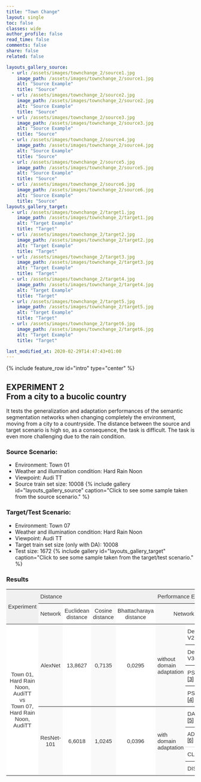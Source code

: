 ```yaml
---
title: "Town Change"
layout: single
toc: false
classes: wide
author_profile: false
read_time: false
comments: false
share: false
related: false

layouts_gallery_source:
  - url: /assets/images/townchange_2/source1.jpg
    image_path: /assets/images/townchange_2/source1.jpg
    alt: "Source Example"
    title: "Source"
  - url: /assets/images/townchange_2/source2.jpg
    image_path: /assets/images/townchange_2/source2.jpg
    alt: "Source Example"
    title: "Source"
  - url: /assets/images/townchange_2/source3.jpg
    image_path: /assets/images/townchange_2/source3.jpg
    alt: "Source Example"
    title: "Source"
  - url: /assets/images/townchange_2/source4.jpg
    image_path: /assets/images/townchange_2/source4.jpg
    alt: "Source Example"
    title: "Source"
  - url: /assets/images/townchange_2/source5.jpg
    image_path: /assets/images/townchange_2/source5.jpg
    alt: "Source Example"
    title: "Source"
  - url: /assets/images/townchange_2/source6.jpg
    image_path: /assets/images/townchange_2/source6.jpg
    alt: "Source Example"
    title: "Source"
layouts_gallery_target:
  - url: /assets/images/townchange_2/target1.jpg
    image_path: /assets/images/townchange_2/target1.jpg
    alt: "Target Example"
    title: "Target"
  - url: /assets/images/townchange_2/target2.jpg
    image_path: /assets/images/townchange_2/target2.jpg
    alt: "Target Example"
    title: "Target"
  - url: /assets/images/townchange_2/target3.jpg
    image_path: /assets/images/townchange_2/target3.jpg
    alt: "Target Example"
    title: "Target"
  - url: /assets/images/townchange_2/target4.jpg
    image_path: /assets/images/townchange_2/target4.jpg
    alt: "Target Example"
    title: "Target"
  - url: /assets/images/townchange_2/target5.jpg
    image_path: /assets/images/townchange_2/target5.jpg
    alt: "Target Example"
    title: "Target"
  - url: /assets/images/townchange_2/target6.jpg
    image_path: /assets/images/townchange_2/target6.jpg
    alt: "Target Example"
    title: "Target"

last_modified_at: 2020-02-29T14:47:43+01:00
---
```

{% include feature_row id="intro" type="center" %}

## EXPERIMENT 2<br>From a city to a bucolic country
It tests the generalization and adaptation performances of the semantic segmentation networks when changing completely the environment, 
moving from a city to a countryside. The distance between the source and target scenario is high so, as a consequence, the task is difficult. 
The task is even more challenging due to the rain condition.

### Source Scenario: 
- Environment: Town 01
- Weather and illumination condition: Hard Rain Noon
- Viewpoint: Audi TT
- Source train set size: 10008
{% include gallery id="layouts_gallery_source" caption="Click to see some sample taken from the source scenario." %}

### Target/Test Scenario:
- Environment: Town 07
- Weather and illumination condition: Hard Rain Noon
- Viewpoint: Audi TT
- Target train set size (only with DA): 10008
- Test size: 1672
{% include gallery id="layouts_gallery_target" caption="Click to see some sample taken from the target/test scenario." %}

### Results
<style type="text/css">
.tg  {border-collapse:collapse;border-spacing:0;border-color:#ccc;}
.tg td{font-family:Arial, sans-serif;font-size:14px;padding:10px 5px;border-style:solid;border-width:0px;overflow:hidden;word-break:normal;border-top-width:1px;border-bottom-width:1px;border-color:#ccc;color:#333;background-color:#fff;}
.tg th{font-family:Arial, sans-serif;font-size:14px;font-weight:normal;padding:10px 5px;border-style:solid;border-width:0px;overflow:hidden;word-break:normal;border-top-width:1px;border-bottom-width:1px;border-color:#ccc;color:#333;background-color:#f0f0f0;}
.tg .tg-g1sy{background-color:#f9f9f9;font-size:15px;border-color:inherit;text-align:center;vertical-align:middle}
.tg .tg-baqh{text-align:center;vertical-align:top}
.tg .tg-8ot9{font-size:15px;border-color:inherit;text-align:center;vertical-align:top}
.tg .tg-zeup{background-color:#f9f9f9;font-style:italic;font-size:15px;border-color:inherit;text-align:center;vertical-align:middle}
.tg .tg-8jvv{font-size:15px;border-color:inherit;text-align:left;vertical-align:top}
.tg .tg-yk9p{font-size:15px;border-color:inherit;text-align:center;vertical-align:middle}
.tg .tg-z8x8{background-color:#f9f9f9;font-size:15px;border-color:inherit;text-align:left;vertical-align:middle}
.tg .tg-4dm3{font-size:15px;border-color:inherit;text-align:left;vertical-align:middle}
.tg .tg-7xkh{background-color:#f9f9f9;font-style:italic;font-size:15px;border-color:inherit;text-align:center;vertical-align:top}
.tg .tg-0lax{text-align:left;vertical-align:top}
.tg .tg-dzk6{background-color:#f9f9f9;text-align:center;vertical-align:top}
</style>
<table class="tg">
  <tr>
    <th class="tg-yk9p" rowspan="2">Experiment </th>
    <th class="tg-8jvv" colspan="4">Distance</th>
    <th class="tg-8jvv" colspan="4">Performance Evaluation</th>
  </tr>
  <tr>
    <td class="tg-g1sy">Network</td>
    <td class="tg-yk9p">Euclidean<br>distance</td>
    <td class="tg-g1sy">Cosine<br>distance</td>
    <td class="tg-yk9p">Bhattacharaya<br>distance</td>
    <td class="tg-g1sy" colspan="2">Network</td>
    <td class="tg-g1sy">Code Available</td>
    <td class="tg-yk9p">mIoU (%)</td>
  </tr>
  <tr>
    <td class="tg-yk9p" rowspan="8">Town 01, Hard Rain Noon, AudiTT<br>vs<br>Town 07, Hard Rain Noon, AudiTT</td>
    <td class="tg-g1sy" rowspan="4">AlexNet</td>
    <td class="tg-yk9p" rowspan="4">13,8627</td>
    <td class="tg-g1sy" rowspan="4">0,7135</td>
    <td class="tg-yk9p" rowspan="4">0,0295</td>
    <td class="tg-z8x8" rowspan="4">without<br>domain<br>adaptation </td>
    <td class="tg-4dm3">DeepLab V2 <a href="https://arxiv.org/pdf/1606.00915.pdf">[1]</a></td>
    <td class="tg-zeup"><span style="font-style:italic">(soon)</span></td>
    <td class="tg-yk9p">21,65</td>
  </tr>
  <tr>
    <td class="tg-4dm3">DeepLab V3+ <a href="https://eccv2018.org/openaccess/content_ECCV_2018/papers/Liang-Chieh_Chen_Encoder-Decoder_with_Atrous_ECCV_2018_paper.pdf">[2]</a></td>
    <td class="tg-zeup">(soon)</td>
    <td class="tg-yk9p">14,27</td>
  </tr>
  <tr>
    <td class="tg-4dm3">PSPNet <a href="http://openaccess.thecvf.com/content_cvpr_2017/papers/Zhao_Pyramid_Scene_Parsing_CVPR_2017_paper.pdf">[3]</a></td>
    <td class="tg-zeup">(soon)</td>
    <td class="tg-yk9p">14,64</td>
  </tr>
  <tr>
    <td class="tg-4dm3">PSANet <a href="https://link.springer.com/chapter/10.1007/978-3-030-01240-3_17">[4]</a></td>
    <td class="tg-zeup">(soon)</td>
    <td class="tg-yk9p">15,52</td>
  </tr>
  <tr>
    <td class="tg-g1sy" rowspan="4">ResNet-101</td>
    <td class="tg-yk9p" rowspan="4">6,6018</td>
    <td class="tg-g1sy" rowspan="4">1,0245</td>
    <td class="tg-yk9p" rowspan="4">0,0396</td>
    <td class="tg-z8x8" rowspan="4">with<br>domain<br>adaptation</td>
    <td class="tg-8jvv">DADA <a href="http://openaccess.thecvf.com/content_ICCV_2019/papers/Vu_DADA_Depth-Aware_Domain_Adaptation_in_Semantic_Segmentation_ICCV_2019_paper.pdf">[5]</a></td>
    <td class="tg-7xkh">(soon)</td>
    <td class="tg-8ot9">36,48</td>
  </tr>
  <tr>
    <td class="tg-0lax">ADVENT <a href="http://openaccess.thecvf.com/content_CVPR_2019/papers/Vu_ADVENT_Adversarial_Entropy_Minimization_for_Domain_Adaptation_in_Semantic_Segmentation_CVPR_2019_paper.pdf">[6]</a></td>
    <td class="tg-dzk6"><span style="font-style:italic">(soon)</span></td>
    <td class="tg-baqh">39,30</td>
  </tr>
  <tr>
    <td class="tg-4dm3">CLAN <a href="http://openaccess.thecvf.com/content_CVPR_2019/papers/Luo_Taking_a_Closer_Look_at_Domain_Shift_Category-Level_Adversaries_for_CVPR_2019_paper.pdf">[7]</a></td>
    <td class="tg-zeup">(soon)</td>
    <td class="tg-yk9p">41,18</td>
  </tr>
  <tr>
    <td class="tg-8jvv">DISE <a href="http://openaccess.thecvf.com/content_CVPR_2019/papers/Chang_All_About_Structure_Adapting_Structural_Information_Across_Domains_for_Boosting_CVPR_2019_paper.pdf">[8]</a></td>
    <td class="tg-7xkh">(soon)</td>
    <td class="tg-8ot9">46,71</td>
  </tr>
</table>